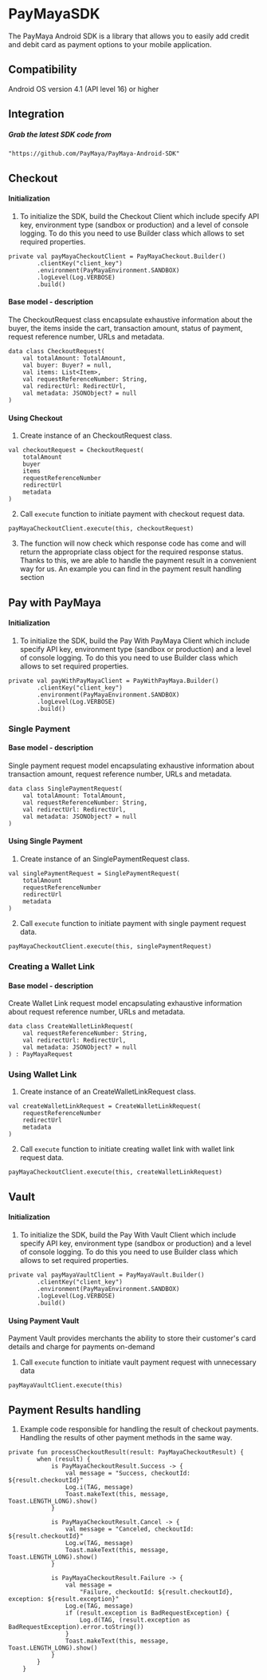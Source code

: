 # PayMayaSDK
The PayMaya Android SDK is a library that allows you to easily add credit and debit card as payment options to your mobile application.

## Compatibility
Android OS version 4.1 (API level 16) or higher

## Integration

##### Grab the latest SDK code from
```
"https://github.com/PayMaya/PayMaya-Android-SDK"
```

## Checkout

#### Initialization
1. To initialize the SDK, build the Checkout Client which include specify API key, environment type (sandbox or production) and a level of console logging. To do this you need to use Builder class which allows to set required properties. 
```
private val payMayaCheckoutClient = PayMayaCheckout.Builder()
        .clientKey("client_key")
        .environment(PayMayaEnvironment.SANDBOX)
        .logLevel(Log.VERBOSE)
        .build()
```

#### Base model - description
The CheckoutRequest class encapsulate exhaustive information about the buyer, the items inside the cart, transaction amount, status of payment, request reference number, URLs and metadata.
```
data class CheckoutRequest(
    val totalAmount: TotalAmount,
    val buyer: Buyer? = null,
    val items: List<Item>,
    val requestReferenceNumber: String,
    val redirectUrl: RedirectUrl,
    val metadata: JSONObject? = null
)
```

#### Using Checkout
1. Create instance of an CheckoutRequest class.
```
val checkoutRequest = CheckoutRequest(
    totalAmount
    buyer
    items
    requestReferenceNumber
    redirectUrl
    metadata
)
```
2. Call ```execute``` function to initiate payment with checkout request data.
```
payMayaCheckoutClient.execute(this, checkoutRequest)
```
3. The function will now check which response code has come and will return the appropriate class object for the required response status. Thanks to this, we are able to handle the payment result in a convenient way for us. An example you can find in the payment result handling section

## Pay with PayMaya
#### Initialization
1. To initialize the SDK, build the Pay With PayMaya Client which include specify API key, environment type (sandbox or production) and a level of console logging. To do this you need to use Builder class which allows to set required properties. 
```
private val payWithPayMayaClient = PayWithPayMaya.Builder()
        .clientKey("client_key")
        .environment(PayMayaEnvironment.SANDBOX)
        .logLevel(Log.VERBOSE)
        .build()
```
### Single Payment

#### Base model - description
Single payment request model encapsulating exhaustive information about transaction amount, request reference number, URLs and metadata.
```
data class SinglePaymentRequest(
    val totalAmount: TotalAmount,
    val requestReferenceNumber: String,
    val redirectUrl: RedirectUrl,
    val metadata: JSONObject? = null
)
```
#### Using Single Payment
1. Create instance of an SinglePaymentRequest class.
```
val singlePaymentRequest = SinglePaymentRequest(
    totalAmount
    requestReferenceNumber
    redirectUrl
    metadata
)
```
2. Call ```execute``` function to initiate payment with single payment request data.
```
payMayaCheckoutClient.execute(this, singlePaymentRequest)
```

### Creating a Wallet Link

#### Base model - description
Create Wallet Link request model encapsulating exhaustive information about request reference number, URLs and metadata.
```
data class CreateWalletLinkRequest(
    val requestReferenceNumber: String,
    val redirectUrl: RedirectUrl,
    val metadata: JSONObject? = null
) : PayMayaRequest
```

### Using Wallet Link
1. Create instance of an CreateWalletLinkRequest class.
```
val createWalletLinkRequest = CreateWalletLinkRequest(
    requestReferenceNumber
    redirectUrl
    metadata
)
```
2. Call ```execute``` function to initiate creating wallet link with wallet link request data.
```
payMayaCheckoutClient.execute(this, createWalletLinkRequest)
```

## Vault

#### Initialization
1. To initialize the SDK, build the Pay With Vault Client which include specify API key, environment type (sandbox or production) and a level of console logging. To do this you need to use Builder class which allows to set required properties. 
```
private val payMayaVaultClient = PayMayaVault.Builder()
        .clientKey("client_key")
        .environment(PayMayaEnvironment.SANDBOX)
        .logLevel(Log.VERBOSE)
        .build()
```

#### Using Payment Vault
Payment Vault provides merchants the ability to store their customer's card details and charge for payments on-demand
1. Call ```execute``` function to initiate vault payment request with unnecessary data
```
payMayaVaultClient.execute(this)
```

## Payment Results handling
1. Example code responsible for handling the result of checkout payments. Handling the results of other payment methods in the same way.
```
private fun processCheckoutResult(result: PayMayaCheckoutResult) {
        when (result) {
            is PayMayaCheckoutResult.Success -> {
                val message = "Success, checkoutId: ${result.checkoutId}"
                Log.i(TAG, message)
                Toast.makeText(this, message, Toast.LENGTH_LONG).show()
            }

            is PayMayaCheckoutResult.Cancel -> {
                val message = "Canceled, checkoutId: ${result.checkoutId}"
                Log.w(TAG, message)
                Toast.makeText(this, message, Toast.LENGTH_LONG).show()
            }

            is PayMayaCheckoutResult.Failure -> {
                val message =
                    "Failure, checkoutId: ${result.checkoutId}, exception: ${result.exception}"
                Log.e(TAG, message)
                if (result.exception is BadRequestException) {
                    Log.d(TAG, (result.exception as BadRequestException).error.toString())
                }
                Toast.makeText(this, message, Toast.LENGTH_LONG).show()
            }
        }
    }
```
